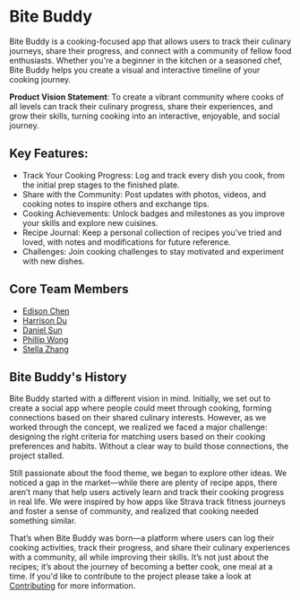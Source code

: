 # Bite Buddy
Bite Buddy is a cooking-focused app that allows users to track their culinary journeys, share their progress, and connect with a community of fellow food enthusiasts. Whether you're a beginner in the kitchen or a seasoned chef, Bite Buddy helps you create a visual and interactive timeline of your cooking journey.

__Product Vision Statement__: To create a vibrant community where cooks of all levels can track their culinary progress, share their experiences, and grow their skills, turning cooking into an interactive, enjoyable, and social journey.

## Key Features:
- Track Your Cooking Progress: Log and track every dish you cook, from the initial prep stages to the finished plate.
- Share with the Community: Post updates with photos, videos, and cooking notes to inspire others and exchange tips.
- Cooking Achievements: Unlock badges and milestones as you improve your skills and explore new cuisines.
- Recipe Journal: Keep a personal collection of recipes you’ve tried and loved, with notes and modifications for future reference.
- Challenges: Join cooking challenges to stay motivated and experiment with new dishes.

## Core Team Members
* [Edison Chen](https://github.com/ebc5802)
* [Harrison Du](https://github.com/HarrisonDu)
* [Daniel Sun](https://github.com/dsun03)
* [Phillip Wong](https://github.com/ohiwop)
* [Stella Zhang](https://github.com/qq3173732005)

## Bite Buddy's History
Bite Buddy started with a different vision in mind. Initially, we set out to create a social app where people could meet through cooking, forming connections based on their shared culinary interests. However, as we worked through the concept, we realized we faced a major challenge: designing the right criteria for matching users based on their cooking preferences and habits. Without a clear way to build those connections, the project stalled.

Still passionate about the food theme, we began to explore other ideas. We noticed a gap in the market—while there are plenty of recipe apps, there aren’t many that help users actively learn and track their cooking progress in real life. We were inspired by how apps like Strava track fitness journeys and foster a sense of community, and realized that cooking needed something similar.

That’s when Bite Buddy was born—a platform where users can log their cooking activities, track their progress, and share their culinary experiences with a community, all while improving their skills. It’s not just about the recipes; it’s about the journey of becoming a better cook, one meal at a time. If you'd like to contribute to the project please take a look at [Contributing](/CONTRIBUTING.md) for more information.